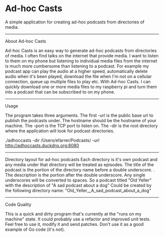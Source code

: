 Ad-hoc Casts
============

A simple application for creating ad-hoc podcasts from directories of media.

------------------
About Ad-hoc Casts

Ad-hoc Casts is an easy way to generate ad-hoc podcasts from directories of media.
I often find talks on the internet that provide media. I want to listen to them
on my phone but listening to individual media files from the internet is much more
cumbersome than listening to a podcast. For example my podcast app can play the
audio at a higher speed, automatically delete audio when it's been played,
download the file when I'm not on a cellular connection, queue up multiple files
to play etc. With Ad-hoc Casts. I can quickly download one or more media files to my
raspberry pi and turn them into a podcast that can be subscribed to on my phone.

-----
Usage

The program takes three arguments. The first -url is the public base url to publish the
podcasts under. The hostname should be the hostname of your machine. The -port is the TCP port to listen on. The -dir is
the root directory where the application will look for podcast directories.

./adhoccasts -dir /Users/efarrer/Podcasts/ -url http://adhoccasts.duckdns.org:8080

------------------------------------
Directory layout for ad-hoc podcasts
Each directory is it's own podcast and any media under that directory will be
treated as episodes. The title of the podcast is the portion of the directory
name before a double underscore. . The description is the portion after the
double underscore. Any single underscores will be converted to spaces. So a
podcast titled "Old Yeller" with the description of "A sad podcast about a dog"
Could be created by the following directory name:
"Old_Yeller__A_sad_podcast_about_a_dog"

------------
Code Quality

This is a quick and dirty program that's currently at the "runs on my machine"
state. It could probably use a refactor and improved unit tests. Feel free to
use it, modify it and send patches. Don't use it as a good example of Go code
(it's not).
